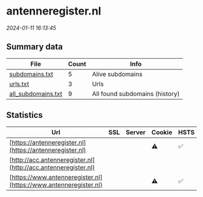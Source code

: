 # antenneregister.nl
*2024-01-11 16:13:45*
## Summary data
| File       | Count | Info |
|------------|-------|------|
|[subdomains.txt](/data/antenneregister.nl/subdomains.txt)|5|Alive subdomains|
|[urls.txt](/data/antenneregister.nl/urls.txt)|3|Urls|
|[all_subdomains.txt](/data/antenneregister.nl/all_subdomains.txt)|9|All found subdomains (history)|
## Statistics
| Url | SSL | Server | Cookie | HSTS | CSP | XFO | XXP | RP | Tech |Title |
|------------|-------|------|------|------|------|------|------|------|------|------|
|[https://antenneregister.nl](https://antenneregister.nl)| ||:warning: |:white_check_mark: |:warning: |:white_check_mark: |:white_check_mark: |:white_check_mark: |HSTS|Document Moved|
|[http://acc.antenneregister.nl](http://acc.antenneregister.nl)| || | | | | |:white_check_mark: |||
|[https://www.antenneregister.nl](https://www.antenneregister.nl)| ||:warning: |:white_check_mark: |:warning: |:white_check_mark: |:white_check_mark: |:white_check_mark: |HSTS|Document Moved|